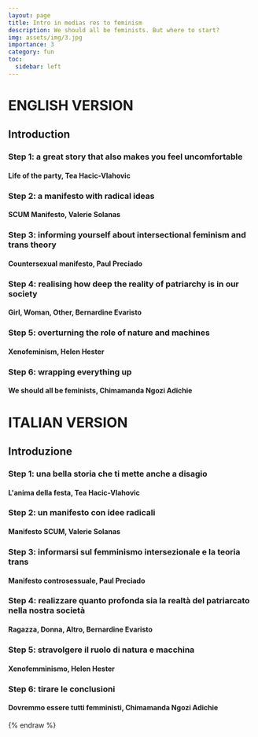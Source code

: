 ```yaml
---
layout: page
title: Intro in medias res to feminism
description: We should all be feminists. But where to start?
img: assets/img/3.jpg
importance: 3
category: fun
toc:
  sidebar: left
---
```


# ENGLISH VERSION

## Introduction

### Step 1: a great story that also makes you feel uncomfortable
#### Life of the party, Tea Hacic-Vlahovic

### Step 2: a manifesto with radical ideas
#### SCUM Manifesto, Valerie Solanas

### Step 3: informing yourself about intersectional feminism and trans theory
#### Countersexual manifesto, Paul Preciado

### Step 4: realising how deep the reality of patriarchy is in our society
#### Girl, Woman, Other, Bernardine Evaristo

### Step 5: overturning the role of nature and machines
#### Xenofeminism, Helen Hester

### Step 6: wrapping everything up
#### We should all be feminists, Chimamanda Ngozi Adichie




# ITALIAN VERSION

## Introduzione

### Step 1: una bella storia che ti mette anche a disagio
#### L'anima della festa, Tea Hacic-Vlahovic

### Step 2: un manifesto con idee radicali
#### Manifesto SCUM, Valerie Solanas

### Step 3: informarsi sul femminismo intersezionale e la teoria trans
#### Manifesto controsessuale, Paul Preciado

### Step 4: realizzare quanto profonda sia la realtà del patriarcato nella nostra società
#### Ragazza, Donna, Altro, Bernardine Evaristo

### Step 5: stravolgere il ruolo di natura e macchina
#### Xenofemminismo, Helen Hester

### Step 6: tirare le conclusioni
#### Dovremmo essere tutti femministi, Chimamanda Ngozi Adichie

{% endraw %}
